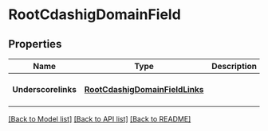 # RootCdashigDomainField

## Properties
Name | Type | Description | Notes
------------ | ------------- | ------------- | -------------
**Underscorelinks** | [**RootCdashigDomainFieldLinks**](RootCdashigDomainFieldLinks.md) |  | [optional] [default to null]

[[Back to Model list]](../README.md#documentation-for-models) [[Back to API list]](../README.md#documentation-for-api-endpoints) [[Back to README]](../README.md)


